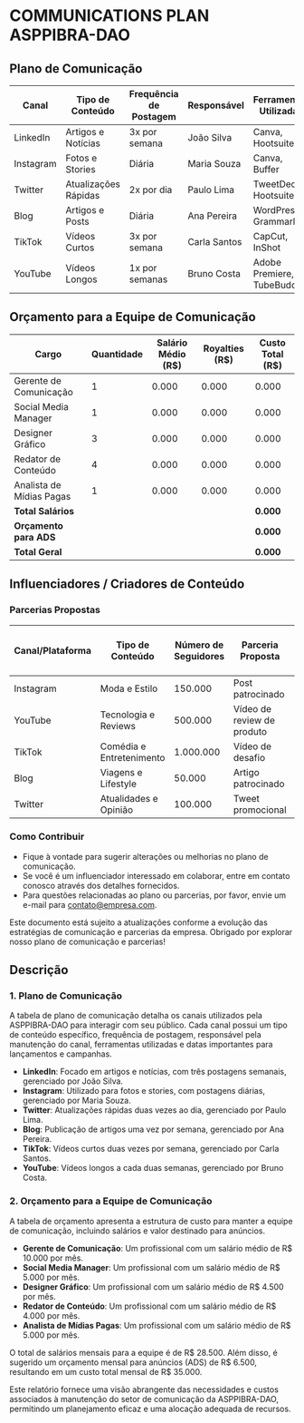 # COMMUNICATIONS PLAN ASPPIBRA-DAO

## Plano de Comunicação

| Canal     | Tipo de Conteúdo    | Frequência de Postagem | Responsável  | Ferramentas Utilizadas             |
|-----------|---------------------|------------------------|--------------|------------------------------------|
| LinkedIn  | Artigos e Notícias  | 3x por semana          | João Silva   | Canva, Hootsuite                   |
| Instagram | Fotos e Stories     | Diária                 | Maria Souza  | Canva, Buffer                      |
| Twitter   | Atualizações Rápidas| 2x por dia             | Paulo Lima   | TweetDeck, Hootsuite               |
| Blog      | Artigos e Posts     | Diária                 | Ana Pereira  | WordPress, Grammarly               |
| TikTok    | Vídeos Curtos       | 3x por semana          | Carla Santos | CapCut, InShot                     |
| YouTube   | Vídeos Longos       | 1x por semanas    | Bruno Costa  | Adobe Premiere, TubeBuddy          |

## Orçamento para a Equipe de Comunicação

| Cargo                     | Quantidade | Salário Médio (R$) | Royalties (R$) | Custo Total (R$)    |
|---------------------------|------------|---------------------|----------------|---------------------|
| Gerente de Comunicação    | 1          | 0.000               | 0.000          | 0.000               |
| Social Media Manager      | 1          | 0.000               | 0.000          | 0.000               |
| Designer Gráfico          | 3          | 0.000               | 0.000          | 0.000               |
| Redator de Conteúdo       | 4          | 0.000               | 0.000          | 0.000               |
| Analista de Mídias Pagas  | 1          | 0.000               | 0.000          | 0.000               |
| **Total Salários**        |            |                     |                | **0.000**           |
| **Orçamento para ADS**    |            |                     |                | **0.000**           |
| **Total Geral**           |            |                     |                | **0.000**           |

## Influenciadores / Criadores de Conteúdo

### Parcerias Propostas

| Canal/Plataforma   | Tipo de Conteúdo                | Número de Seguidores | Parceria Proposta                    | Valor por Clique (CPC) | Valor por Visualização (CPV) |
|--------------------|---------------------------------|----------------------|--------------------------------------|------------------------|------------------------------|
| Instagram          | Moda e Estilo                   | 150.000              | Post patrocinado                     | R$ 0,50                 | N/A                          |
| YouTube            | Tecnologia e Reviews            | 500.000              | Vídeo de review de produto           | R$ 0,40                 | R$ 0,10                      |
| TikTok             | Comédia e Entretenimento        | 1.000.000            | Vídeo de desafio                     | R$ 0,30                 | R$ 0,05                      |
| Blog               | Viagens e Lifestyle             | 50.000               | Artigo patrocinado                   | R$ 0,20                 | N/A                          |
| Twitter            | Atualidades e Opinião           | 100.000              | Tweet promocional                    | R$ 0,25                 | N/A                          |

### Como Contribuir

- Fique à vontade para sugerir alterações ou melhorias no plano de comunicação.
- Se você é um influenciador interessado em colaborar, entre em contato conosco através dos detalhes fornecidos.
- Para questões relacionadas ao plano ou parcerias, por favor, envie um e-mail para [contato@empresa.com](mailto:@easppibra.com.br).

Este documento está sujeito a atualizações conforme a evolução das estratégias de comunicação e parcerias da empresa. Obrigado por explorar nosso plano de comunicação e parcerias!

## Descrição

### 1. Plano de Comunicação

A tabela de plano de comunicação detalha os canais utilizados pela ASPPIBRA-DAO para interagir com seu público. Cada canal possui um tipo de conteúdo específico, frequência de postagem, responsável pela manutenção do canal, ferramentas utilizadas e datas importantes para lançamentos e campanhas.

- **LinkedIn**: Focado em artigos e notícias, com três postagens semanais, gerenciado por João Silva.
- **Instagram**: Utilizado para fotos e stories, com postagens diárias, gerenciado por Maria Souza.
- **Twitter**: Atualizações rápidas duas vezes ao dia, gerenciado por Paulo Lima.
- **Blog**: Publicação de artigos uma vez por semana, gerenciado por Ana Pereira.
- **TikTok**: Vídeos curtos duas vezes por semana, gerenciado por Carla Santos.
- **YouTube**: Vídeos longos a cada duas semanas, gerenciado por Bruno Costa.

### 2. Orçamento para a Equipe de Comunicação

A tabela de orçamento apresenta a estrutura de custo para manter a equipe de comunicação, incluindo salários e valor destinado para anúncios.

- **Gerente de Comunicação**: Um profissional com um salário médio de R$ 10.000 por mês.
- **Social Media Manager**: Um profissional com um salário médio de R$ 5.000 por mês.
- **Designer Gráfico**: Um profissional com um salário médio de R$ 4.500 por mês.
- **Redator de Conteúdo**: Um profissional com um salário médio de R$ 4.000 por mês.
- **Analista de Mídias Pagas**: Um profissional com um salário médio de R$ 5.000 por mês.

O total de salários mensais para a equipe é de R$ 28.500. Além disso, é sugerido um orçamento mensal para anúncios (ADS) de R$ 6.500, resultando em um custo total mensal de R$ 35.000.

Este relatório fornece uma visão abrangente das necessidades e custos associados à manutenção do setor de comunicação da ASPPIBRA-DAO, permitindo um planejamento eficaz e uma alocação adequada de recursos.
